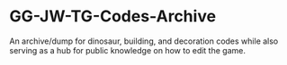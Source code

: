 # GG-JW-TG-Codes-Archive
An archive/dump for dinosaur, building, and decoration codes while also serving as a hub for public knowledge on how to edit the game. 
